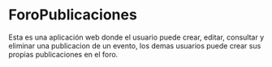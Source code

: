 # ForoPublicaciones
 Esta es una aplicación web donde el usuario puede crear, editar, consultar y eliminar una publicacion de un evento, los demas usuarios puede crear sus propias publicaciones en el foro.
